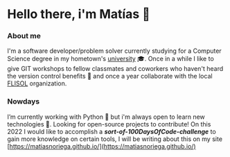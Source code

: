 # Hello there, i'm Matías 👋

### About me

I'm a software developer/problem solver currently studying for a Computer Science degree in my hometown's [university](http://www.uno.edu.ar) :mortar_board:. Once in a while I like to give GIT workshops to fellow classmates and coworkers who haven't heard the version control benefits :raised_hands: and once a year collaborate with the local [FLISOL](https://flisol.info) organization.

### Nowdays

I’m currently working with Python :wrench: but i'm always open to learn new technologies 🌱. Looking for open-source projects to contribute! On this 2022 I would like to accomplish a ***sort-of-100DaysOfCode-challenge*** to gain more knowledge on certain tools, I will be writing about this on my site [https://matiasnoriega.github.io/](https://matiasnoriega.github.io/)
<!--
**matiasnoriega/matiasnoriega** is a ✨ _special_ ✨ repository because its `README.md` (this file) appears on your GitHub profile.

### Skills
  ![PHP](https://img.shields.io/badge/-PHP-777BB4?style=plastic&logo=PHP&logoColor=white)
  ![Symfony](https://img.shields.io/badge/-Symfony-000000?style=plastic&logo=Symfony)
  ![PostgreSQL](https://img.shields.io/badge/PostgreSQL-336791?style=plastic&logo=postgresql&logoColor=white)
  ![JavaScript](https://img.shields.io/badge/-JavaScript-F7DF1E?style=plastic&logo=JavaScript&logoColor=black)
  ![Python](https://img.shields.io/badge/Python-3776AB?style=plastic&logo=python&logoColor=white)
  ![Golang](https://img.shields.io/badge/Go-00ADD8?style=plastic&logo=go&logoColor=white)
  ![VueJS](https://img.shields.io/badge/Vue.js-35495E?style=plastic&logo=vue.js&logoColor=4FC08D)
  ![Git](https://img.shields.io/badge/-GIT-grey?style=plastic&logo=GIT)
  ![MySQL](https://img.shields.io/badge/-MySQL-4479A1?style=plastic&logo=mysql&logoColor=white)
  ![HTML5](https://img.shields.io/badge/HTML5-E34F26?style=plastic&logo=html5&logoColor=white)
  ![CSS3](https://img.shields.io/badge/CSS3-1572B6?style=plastic&logo=css3&logoColor=white)
